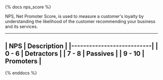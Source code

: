 {% docs nps_score %}

NPS, Net Promoter Score, is used to measure a customer's loyalty by understanding the likelihood of the customer recommending your business and its services.

-----------------------------
| NPS       |  Description  |
|---------------------------|
| 0 - 6     |  Detractors   |
| 7 - 8     |  Passives     |
| 9 - 10    |  Promoters    |
-----------------------------

{% enddocs %}